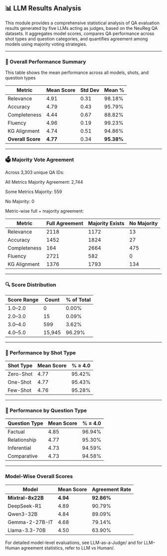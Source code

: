 
## 📊 LLM Results Analysis

This module provides a comprehensive statistical analysis of QA evaluation results generated by five LLMs acting as judges, based on the NeuReg QA datasets. It aggregates model scores, compares QA performance across shot types and question categories, and quantifies agreement among models using majority voting strategies.

---
### 🔧 Overall Performance Summary

This table shows the mean performance across all models, shots, and question types

| Metric            | Mean Score | Std Dev | Mean %     |
| ----------------- | ---------- | ------- | ---------- |
| Relevance         | 4.91       | 0.31    | 98.18%     |
| Accuracy          | 4.79       | 0.43    | 95.79%     |
| Completeness      | 4.44       | 0.67    | 88.82%     |
| Fluency           | 4.96       | 0.19    | 99.23%     |
| KG Alignment      | 4.74       | 0.51    | 94.86%     |
| **Overall Score** | **4.77**   | 0.34    | **95.38%** |

---
### 🗳️ Majority Vote Agreement

Across 3,303 unique QA IDs:

All Metrics Majority Agreement: 2,744

Some Metrics Majority: 559

No Majority: 0

Metric-wise full + majority agreement:

| Metric       | Full Agreement | Majority Exists | No Majority |
| ------------ | -------------- | --------------- | ----------- |
| Relevance    | 2118           | 1172            | 13          |
| Accuracy     | 1452           | 1824            | 27          |
| Completeness | 164            | 2664            | 475         |
| Fluency      | 2721           | 582             | 0           |
| KG Alignment | 1376           | 1793            | 134         |

---

### 🔍 Score Distribution

| Score Range | Count  | % of Total |
| ----------- | ------ | ---------- |
| 1.0–2.0     | 0      | 0.00%      |
| 2.0–3.0     | 15     | 0.09%      |
| 3.0–4.0     | 599    | 3.62%      |
| 4.0–5.0     | 15,945 | 96.29%     |

---

### 🧠 Performance by Shot Type

| Shot Type | Mean Score | % ≥ 4.0 |
| --------- | ---------- | ------- |
| Zero-Shot | 4.77       | 95.42%  |
| One-Shot  | 4.77       | 95.43%  |
| Few-Shot  | 4.76       | 95.28%  |

---

### 🧠 Performance by Question Type

| Question Type | Mean Score | % ≥ 4.0 |
| ------------- | ---------- | ------- |
| Factual       | 4.85       | 96.94%  |
| Relationship  | 4.77       | 95.30%  |
| Inferential   | 4.73       | 94.59%  |
| Comparative   | 4.73       | 94.58%  |

---

### Model-Wise Overall Scores

| Model             | Mean Score | Agreement Rate |
| ----------------- | ---------- | -------------- |
| **Mixtral-8x22B** | **4.94**   | **92.86%**     |
| DeepSeek-R1       | 4.89       | 90.79%         |
| Qwen3-32B         | 4.84       | 89.09%         |
| Gemma-2-27B-IT    | 4.68       | 79.14%         |
| Llama-3.3-70B     | 4.50       | 63.90%         |


For detailed model-level evaluations, see LLM-as-a-Judge/ and for LLM–Human agreement statistics, refer to LLM vs Human/.
